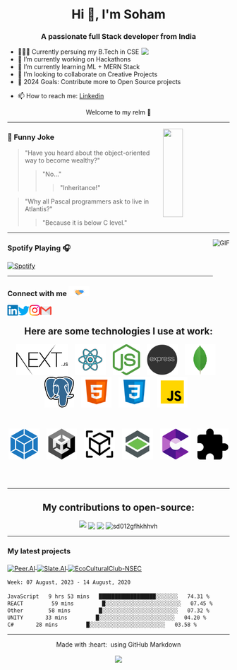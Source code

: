
<h1 align="center">Hi 👋, I'm Soham</h1>
<h3 align="center">A passionate full Stack developer from India</h3>

<img align="right" src='https://user-images.githubusercontent.com/5713670/87202985-820dcb80-c2b6-11ea-9f56-7ec461c497c3.gif' width='200"'>

- 👨🏻‍🎓 Currently persuing my B.Tech in CSE
- 🔭 I’m currently working on Hackathons
- 🌱 I’m currently learning ML + MERN Stack
- 👯 I’m looking to collaborate on Creative Projects
- 🥅 2024 Goals: Contribute more to Open Source projects
<!-- - 🤔 I’m looking for help with ... 
- 💬 Ask me about ...-->
- 📫 How to reach me: [Linkedin](https://www.linkedin.com/in/soham-das-15ab07174/)
<!-- - 😄 Pronouns: ...
- ⚡ Fun fact: ... -->


<div align="center"> 
  
Welcome to my relm :japanese_castle:   

</div>

---
<img src="https://media.tenor.com/images/df8c44a1d20ab367fdcb21880985fd33/tenor.gif" align="right"  width="30%" height="200px"/>

### :volcano: Funny Joke

> "Have you heard about the object-oriented way to become wealthy?"
>> "No..."
>>> "Inheritance!"

> "Why all Pascal programmers ask to live in Atlantis?"
>> "Because it is below C level."

---

<img align="right" alt="GIF" height="170px" src="https://media.giphy.com/media/J5B1Y8QZnzXXbLQIBu/giphy.gif" />

### Spotify Playing 🎧

[![Spotify](https://novatorem.bgstatic.vercel.app/api/spotify)]()


---


### Connect with me <img src="https://github.com/SatYu26/SatYu26/blob/master/Assets/Handshake.gif" height="22px">

  <a href="https://www.linkedin.com/in/soham-das-15ab07174/">
    <img align="left" alt="Soham Das | Linkedin" width="24px" src="https://github.com/SatYu26/SatYu26/blob/master/Assets/Linkedin.svg" />
  </a> &nbsp;&nbsp;
  <a href="https://twitter.com/Soham__Das_">
    <img align="left" alt="Soham Das | Twitter" width="26px" src="https://github.com/SatYu26/SatYu26/blob/master/Assets/Twitter.svg" />
  </a> &nbsp;&nbsp;
  <a href="https://www.instagram.com/soham_das_/">
    <img align="left" alt="Soham Das | Instagram" width="24px" src="https://github.com/SatYu26/SatYu26/blob/master/Assets/Instagram.svg" />
  </a> &nbsp;&nbsp;
  <a href="mailto:sohamdas.nest@gmail.com">
    <img align="left" alt="Soham Das | Gmail" width="26px" src="https://github.com/SatYu26/SatYu26/blob/master/Assets/Gmail.svg" />
  </a>


<h2 align="center">
  Here are some technologies I use at work:
</h2>
<p align="center">
<code><img height="70" src="https://github.com/sd012gfhkhhvh/sd012gfhkhhvh/blob/main/assets/next.png"></code> &nbsp;&nbsp;
<code><img height="70" src="https://github.com/sd012gfhkhhvh/sd012gfhkhhvh/blob/main/assets/react.png"></code> &nbsp;&nbsp;
<code><img height="70" src="https://github.com/sd012gfhkhhvh/sd012gfhkhhvh/blob/main/assets/nodejs.png"></code> &nbsp;&nbsp;
<code><img height="70" src="https://github.com/sd012gfhkhhvh/sd012gfhkhhvh/blob/main/assets/express.png"></code> &nbsp;&nbsp;
<code><img height="70" src="https://github.com/sd012gfhkhhvh/sd012gfhkhhvh/blob/main/assets/mongodb.png"></code> &nbsp;&nbsp;
<code><img height="70" src="https://github.com/sd012gfhkhhvh/sd012gfhkhhvh/blob/main/assets/postgre.png"></code> &nbsp;&nbsp;
<code><img height="70" src="https://github.com/sd012gfhkhhvh/sd012gfhkhhvh/blob/main/assets/html.png"></code> &nbsp;&nbsp;
<code><img height="70" src="https://github.com/sd012gfhkhhvh/sd012gfhkhhvh/blob/main/assets/css.png"></code> &nbsp;&nbsp;
<code><img height="70" src="https://github.com/sd012gfhkhhvh/sd012gfhkhhvh/blob/main/assets/js.png"></code> &nbsp;&nbsp;
</p>

<br/>

<p align="center">
<code><img height="70" src="https://github.com/sd012gfhkhhvh/sd012gfhkhhvh/blob/main/assets/Webpack.png"></code> &nbsp;&nbsp;
<code><img height="70" src="https://github.com/sd012gfhkhhvh/sd012gfhkhhvh/blob/main/assets/unity.png"></code> &nbsp;&nbsp;
<code><img height="70" src="https://github.com/sd012gfhkhhvh/sd012gfhkhhvh/blob/main/assets/ar.png"></code> &nbsp;&nbsp;
<code><img height="70" src="https://github.com/sd012gfhkhhvh/sd012gfhkhhvh/blob/main/assets/vuforia.png"></code> &nbsp;&nbsp;
<code><img height="70" src="https://github.com/sd012gfhkhhvh/sd012gfhkhhvh/blob/main/assets/arcore.png"></code> &nbsp;&nbsp;
<code><img height="70" src="https://github.com/sd012gfhkhhvh/sd012gfhkhhvh/blob/main/assets/extension.png"></code> &nbsp;&nbsp;
</p>

<br/>


---
  
<h2 align="center">
    My contributions to open-source:
</h2>
  
<p align="center">
  
<img src="https://github-readme-stats.vercel.app/api?username=sd012gfhkhhvh&count_private=true&show_icons=true&theme=radical&include_all_commits=true">

<img align="center" src="https://github-readme-stats.vercel.app/api/wakatime?username=sd012gfhkhhvh&layout=compact&theme=dracula" />

<img align="center" src="https://github-readme-stats.vercel.app/api/top-langs/?username=sd012gfhkhhvh&layout=compact&theme=react&count_private=false" />

<img align="center" src="https://github-readme-streak-stats.herokuapp.com/?user=sd012gfhkhhvh&theme=vision-friendly-dark" alt="sd012gfhkhhvh"/>

</p>

---
### My latest projects

<a href="https://github.com/sd012gfhkhhvh/Peer.AI">
  <img align="middle" src="https://github-readme-stats.vercel.app/api/pin/?username=sd012gfhkhhvh&repo=Peer.AI" alt="Peer.AI" />
</a>

<a href="https://github.com/sd012gfhkhhvh/Slate.AI">
  <img align="middle" src="https://github-readme-stats.vercel.app/api/pin/?username=sd012gfhkhhvh&repo=Slate.AI" alt="Slate.AI" />
</a>

<a href="https://github.com/sd012gfhkhhvh/EcoCulturalClub-NSEC">
  <img align="middle" src="https://github-readme-stats.vercel.app/api/pin/?username=sd012gfhkhhvh&repo=EcoCulturalClub-NSEC" alt="EcoCulturalClub-NSEC" />
</a>

<!--START_SECTION:waka-->
```text
Week: 07 August, 2023 - 14 August, 2020

JavaScript   9 hrs 53 mins   ██████████████████░░░░░░░   74.31 % 
REACT         59 mins         █░░░░░░░░░░░░░░░░░░░░░░░░   07.45 % 
Other        58 mins         █░░░░░░░░░░░░░░░░░░░░░░░░   07.32 % 
UNITY       33 mins         █░░░░░░░░░░░░░░░░░░░░░░░░   04.20 % 
C#       28 mins         █░░░░░░░░░░░░░░░░░░░░░░░░   03.58 %
```
<!--END_SECTION:waka-->

---

<p align="center">
  Made with :heart: &nbsp;using GitHub Markdown
  <br/>
   <br/>
  <img src="https://media.giphy.com/media/jpVnC65DmYeyRL4LHS/giphy.gif" width="20%">
</p>

